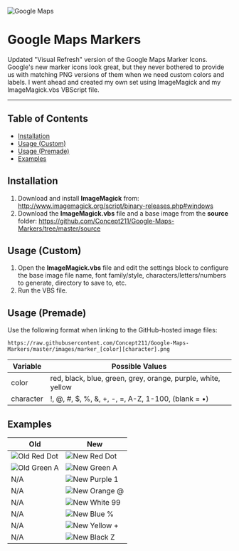 ![Google Maps](https://maps.gstatic.com/tactile/settings/logo_maps-2x.png)
# Google Maps Markers
Updated "Visual Refresh" version of the Google Maps Marker Icons. Google's new marker icons look great, but they never bothered to provide us with matching PNG versions of them when we need custom colors and labels. I went ahead and created my own set using ImageMagick and my ImageMagick.vbs VBScript file.

---

## Table of Contents
* [Installation](#installation)
* [Usage (Custom)](#usage-custom)
* [Usage (Premade)](#usage-premade)
* [Examples](#examples)

## <a name="installation"></a>Installation

1. Download and install **ImageMagick** from: http://www.imagemagick.org/script/binary-releases.php#windows
2. Download the **ImageMagick.vbs** file and a base image from the **source** folder: https://github.com/Concept211/Google-Maps-Markers/tree/master/source

## <a name="usage-custom"></a>Usage (Custom)

1. Open the **ImageMagick.vbs** file and edit the settings block to configure the base image file name, font family/style, characters/letters/numbers to generate, directory to save to, etc.
2. Run the VBS file.

## <a name="usage-premade"></a>Usage (Premade)
Use the following format when linking to the GitHub-hosted image files:
```
https://raw.githubusercontent.com/Concept211/Google-Maps-Markers/master/images/marker_[color][character].png
```
| Variable | Possible Values |
| --- | --- |
| color | red, black, blue, green, grey, orange, purple, white, yellow |
| character | !, @, #, $, %, &, +, -, =, A-Z, 1-100, (blank = &bull;) |

## <a name="examples"></a>Examples
| Old | New |
| --- | --- |
| ![Old Red Dot](http://maps.google.com/mapfiles/marker.png) | ![New Red Dot](https://raw.githubusercontent.com/Concept211/Google-Maps-Markers/master/images/marker_red.png) |
| ![Old Green A](http://maps.google.com/mapfiles/marker_greenA.png) | ![New Green A](https://raw.githubusercontent.com/Concept211/Google-Maps-Markers/master/images/marker_greenA.png) |
| N/A | ![New Purple 1](https://raw.githubusercontent.com/Concept211/Google-Maps-Markers/master/images/marker_purple1.png) |
| N/A | ![New Orange @](https://raw.githubusercontent.com/Concept211/Google-Maps-Markers/master/images/marker_orange@.png) |
| N/A | ![New White 99](https://raw.githubusercontent.com/Concept211/Google-Maps-Markers/master/images/marker_white99.png) |
| N/A | ![New Blue %](https://raw.githubusercontent.com/Concept211/Google-Maps-Markers/master/images/marker_blue%.png) |
| N/A | ![New Yellow +](https://raw.githubusercontent.com/Concept211/Google-Maps-Markers/master/images/marker_yellow+.png) |
| N/A | ![New Black Z](https://raw.githubusercontent.com/Concept211/Google-Maps-Markers/master/images/marker_blackZ.png) |

